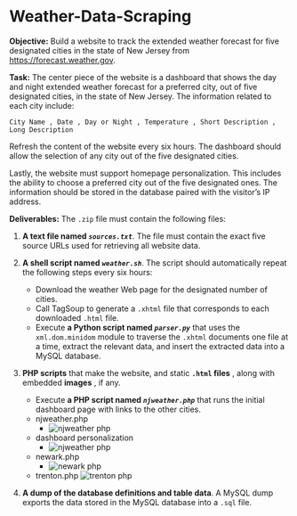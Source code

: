 # Weather-Data-Scraping

**Objective:** Build a website to track the extended weather forecast for five designated cities
in the state of New Jersey from https://forecast.weather.gov.

**Task:** The center piece of the website is a dashboard that shows the day and night extended
weather forecast for a preferred city, out of five designated cities, in the state of New Jersey.
The information related to each city include:
```
City Name , Date , Day or Night , Temperature , Short Description , Long Description
```

Refresh the content of the website every six hours. The dashboard should allow the selection
of any city out of the five designated cities.

Lastly, the website must support homepage personalization. This includes the ability to
choose a preferred city out of the five designated ones. The information should be stored in
the database paired with the visitor’s IP address.

**Deliverables:** The `.zip` file must contain the following
files:

1. **A text file named _`sources.txt`_**. The file must contain the exact five source URLs
used for retrieving all website data.

2. **A shell script named _`weather.sh`_**. The script should automatically repeat the
following steps every six hours:
    - Download the weather Web page for the designated number of cities.
    - Call TagSoup to generate a `.xhtml` file that corresponds to each downloaded `.html` file.
    - Execute **a Python script named _`parser.py`_** that uses the `xml.dom.minidom` module to traverse the `.xhtml` documents one file at a time, extract the relevant data, and insert the extracted data into a MySQL database.

3. **PHP scripts** that make the website, and static **`.html` files** , along with embedded
**images** , if any.
    - Execute **a PHP script named _`njweather.php`_** that runs the initial dashboard page with links to the other cities.
    - njweather.php
        - ![njweather php](https://user-images.githubusercontent.com/71915358/169920447-cd6cf263-b982-4da0-a275-b2be3243b45e.png)
    - dashboard personalization
        - ![njweather php](https://user-images.githubusercontent.com/71915358/169920462-423be42d-7036-4cee-8d34-d56c3da8333c.png)
    - newark.php
        - ![newark php](https://user-images.githubusercontent.com/71915358/169920469-c20d61f4-fdd2-4f1b-aa34-e33bf393088b.png)
    - trenton.php
        ![trenton php](https://user-images.githubusercontent.com/71915358/169920471-78439af4-c4a6-4497-8dac-6ae9c94fd794.png)
4. **A dump of the database definitions and table data**. A MySQL dump exports the data stored in the MySQL database into a `.sql` file.
